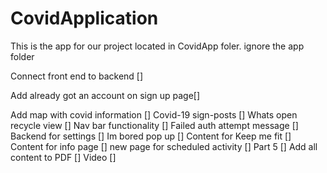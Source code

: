 # CovidApplication

This is the app for our project 
located in CovidApp foler. ignore the app folder

Connect front end to backend []

Add already got an account on sign up page[]

Add map with covid information []
Covid-19 sign-posts []
Whats open recycle view []
Nav bar functionality []
Failed auth attempt message []
Backend for settings []
Im bored pop up []
Content for Keep me fit []
Content for info page []
new page for scheduled activity []
Part 5 []
Add all content to PDF []
Video []
